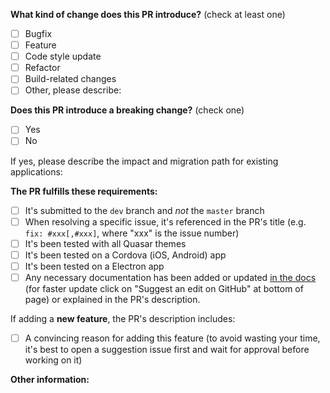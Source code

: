 <!--
Please make sure to read the Pull Request Guidelines:
https://github.com/quasar-framework/quasar/blob/dev/.github/CONTRIBUTING.md#pull-request-guidelines
-->

<!-- PULL REQUEST TEMPLATE -->
<!-- (Update "[ ]" to "[x]" to check a box) -->

**What kind of change does this PR introduce?** (check at least one)

- [ ] Bugfix
- [ ] Feature
- [ ] Code style update
- [ ] Refactor
- [ ] Build-related changes
- [ ] Other, please describe:

**Does this PR introduce a breaking change?** (check one)

- [ ] Yes
- [ ] No

If yes, please describe the impact and migration path for existing applications:

**The PR fulfills these requirements:**

- [ ] It's submitted to the `dev` branch and _not_ the `master` branch
- [ ] When resolving a specific issue, it's referenced in the PR's title (e.g. `fix: #xxx[,#xxx]`, where "xxx" is the issue number)
- [ ] It's been tested with all Quasar themes
- [ ] It's been tested on a Cordova (iOS, Android) app
- [ ] It's been tested on a Electron app
- [ ] Any necessary documentation has been added or updated [in the docs](https://github.com/quasarframework/quasar-framework.org/tree/dev/source) (for faster update click on "Suggest an edit on GitHub" at bottom of page) or explained in the PR's description.

If adding a **new feature**, the PR's description includes:
- [ ] A convincing reason for adding this feature (to avoid wasting your time, it's best to open a suggestion issue first and wait for approval before working on it)

**Other information:**
